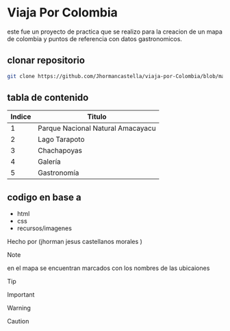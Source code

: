 # Viaja Por Colombia 
este fue un proyecto de practica que se realizo para la creacion de un mapa 
de colombia y puntos de referencia con datos gastronomicos.

## clonar repositorio
```bash
git clone https://github.com/Jhormancastella/viaja-por-Colombia/blob/main/am.html
```

## tabla de contenido
| Indice | Titulo  |
|--|--|
| 1 | Parque Nacional Natural Amacayacu |
| 2 | Lago Tarapoto |
| 3 | Chachapoyas |
| 4 | Galería|
| 5 | Gastronomía |

## codigo en base a 
- html
- css
- recursos/imagenes


Hecho por (jhorman jesus castellanos morales )

> [!NOTE]
>en el mapa se encuentran marcados con los nombres de las ubicaiones

> [!TIP]
> 

> [!IMPORTANT]  
> 

> [!WARNING]  
> 

> [!CAUTION]
> 
